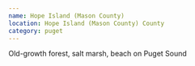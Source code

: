 ```yaml
---
name: Hope Island (Mason County)
location: Hope Island (Mason County) County
category: puget
---
```


Old-growth forest, salt marsh, beach on Puget Sound
